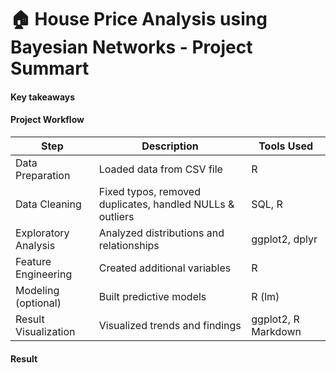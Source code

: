 # 🏠 House Price Analysis using Bayesian Networks - Project Summart
#### Key takeaways

#### Project Workflow
| Step                     | Description                                               | Tools Used        |
|---|---|--|
| Data Preparation         | Loaded data from CSV file                                 | R          |
| Data Cleaning            | Fixed typos, removed duplicates, handled NULLs & outliers | SQL, R            |
| Exploratory Analysis     | Analyzed distributions and relationships                  | ggplot2, dplyr    |
| Feature Engineering      | Created additional variables                              | R                 |
| Modeling (optional)      | Built predictive models                                   | R (lm)            |
| Result Visualization     | Visualized trends and findings                            | ggplot2, R Markdown |

#### Result


